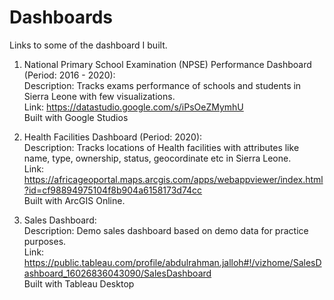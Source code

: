# Dashboards
Links to some of the dashboard I built.

1. National Primary School Examination (NPSE) Performance Dashboard (Period: 2016 - 2020):<br>
   Description: Tracks exams performance of schools and students in Sierra Leone with few visualizations.<br>
   Link: https://datastudio.google.com/s/iPsOeZMymhU <br>
   Built with Google Studios

2. Health Facilities Dashboard (Period: 2020):<br>
   Description: Tracks locations of Health facilities with attributes like name, type, ownership, status, geocordinate etc in Sierra Leone.<br>
   Link: https://africageoportal.maps.arcgis.com/apps/webappviewer/index.html?id=cf98894975104f8b904a6158173d74cc <br>
   Built with ArcGIS Online.<br>

3. Sales Dashboard: <br>
   Description: Demo sales dashboard based on demo data for practice purposes.<br>
   Link: https://public.tableau.com/profile/abdulrahman.jalloh#!/vizhome/SalesDashboard_16026836043090/SalesDashboard <br>
   Built with Tableau Desktop
